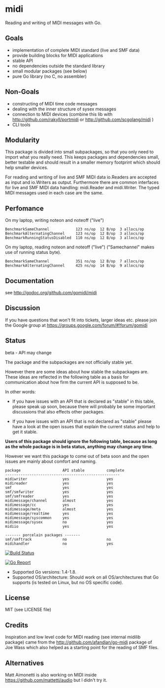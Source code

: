 # midi
Reading and writing of MIDI messages with Go.

## Goals

- implementation of complete MIDI standard (live and SMF data)
- provide building blocks for MIDI applications
- stable API
- no dependencies outside the standard library
- small modular packages (see below)
- pure Go library (no C, no assembler) 

## Non-Goals

- constructing of MIDI time code messages
- dealing with the inner structure of sysex messages
- connection to MIDI devices (combine this lib with http://github.com/rakyll/portmidi or http://github.com/scgolang/midi )
- CLI tools

## Modularity

This package is divided into small subpackages, so that you only need to import
what you really need. This keeps packages and dependencies small, better testable and should result in a smaller memory footprint which should help smaller devices.

For reading and writing of live and SMF MIDI data io.Readers are accepted as input and io.Writers as output. Furthermore there are common interfaces for live and SMF MIDI data handling: midi.Reader and midi.Writer. The typed MIDI messages used in each case are the same.

## Perfomance

On my laptop, writing noteon and noteoff ("live")

    BenchmarkSameChannel            123 ns/op  12 B/op  3 allocs/op
    BenchmarkAlternatingChannel     123 ns/op  12 B/op  3 allocs/op
    BenchmarkRunningStatusDisabled  110 ns/op  12 B/op  3 allocs/op

On my laptop, reading noteon and noteoff ("live")
("Samechannel" makes use of running status byte).

    BenchmarkSameChannel            351 ns/op  12 B/op  7 allocs/op
    BenchmarkAlternatingChannel     425 ns/op  14 B/op  9 allocs/op

## Documentation

see http://godoc.org/github.com/gomidi/midi

## Discussion

If you have questions that won't fit into tickets, larger ideas etc. please join the Google group at https://groups.google.com/forum/#!forum/gomidi

## Status

beta - API may change

The package and the subpackages are not officially stable yet.

However there are some ideas about how stable the subpackages are.
These ideas are reflected in the following table as a basis for communication
about how firm the current API is supposed to be. 

In other words: 

- If you have issues with an API that is declared as "stable"
in this table, please speak up soon, because there will probably be some important discussions that also effects other packages.  

- If you have issues with an API that is not declared as "stable" please have a look at the open issues that explain the current status and help to get it stable.

**Users of this package should ignore the following table, because as long as the whole package is in beta status, anything may change any time**.

However we want this package to come out of beta soon and the open issues are mainly about comfort and naming.

    package                   API stable          complete
    ----------------------------------------------------
    midiwriter                yes                 yes
    midireader                yes                 yes
    smf                       yes                 yes
    smf/smfwriter             yes                 yes
    smf/smfreader             yes                 yes
    midimessage/channel       almost              yes
    midimessage/cc            yes                 yes
    midimessage/meta          almost              yes
    midimessage/realtime      yes                 yes
    midimessage/syscommon     yes                 yes
    midimessage/sysex         no                  yes
    midiio                    yes                 yes
    
	------- porcelain packages -------
    smf/smftrack              no                  no
    midihandler               no                  yes


[![Build Status](https://travis-ci.org/gomidi/midi.svg?branch=master)](http://travis-ci.org/gomidi/midi)

[![Go Report](https://goreportcard.com/badge/github.com/gomidi/midi)](https://goreportcard.com/report/github.com/gomidi/midi)

- Supported Go versions: 1.4-1.8.
- Supported OS/architecture: Should work on all OS/architectures that Go supports (is tested on Linux, but no OS specific code).

## License

MIT (see LICENSE file) 

## Credits

Inspiration and low level code for MIDI reading (see internal midilib package) came from the http://github.com/afandian/go-midi package of Joe Wass which also helped as a starting point for the reading of SMF files.

## Alternatives

Matt Aimonetti is also working on MIDI inside https://github.com/mattetti/audio but I didn't try it.
